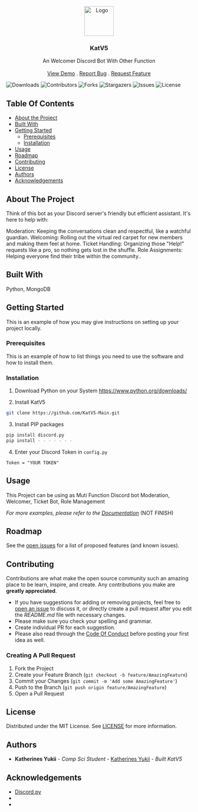 <br/>
<p align="center">
  <a href="https://github.com/XxlyitemXx/KatV5-Main">
    <img src="https://cdn.discordapp.com/attachments/1196413567151394869/1218613563363426384/Screenshot_2024-03-12_at_01.04.01.png?ex=66084d52&is=65f5d852&hm=f306d8a7bfa07dbbc36daef16af5f26c3d3e88120fbae322ce28aa3e25f97b49&" alt="Logo" width="80" height="80">
  </a>

  <h3 align="center">KatV5</h3>

  <p align="center">
    An Welcomer Discord Bot With Other Function
    <br/>
    <br/>
    <a href="https://github.com/XxlyitemXx/KatV5-Main">View Demo</a>
    .
    <a href="https://github.com/XxlyitemXx/KatV5-Main/issues">Report Bug</a>
    .
    <a href="https://github.com/XxlyitemXx/KatV5-Main/issues">Request Feature</a>
  </p>
</p>

![Downloads](https://img.shields.io/github/downloads/XxlyitemXx/KatV5-Main/total) ![Contributors](https://img.shields.io/github/contributors/XxlyitemXx/KatV5-Main?color=dark-green) ![Forks](https://img.shields.io/github/forks/XxlyitemXx/KatV5-Main?style=social) ![Stargazers](https://img.shields.io/github/stars/XxlyitemXx/KatV5-Main?style=social) ![Issues](https://img.shields.io/github/issues/XxlyitemXx/KatV5-Main) ![License](https://img.shields.io/github/license/XxlyitemXx/KatV5-Main) 

## Table Of Contents

* [About the Project](#about-the-project)
* [Built With](#built-with)
* [Getting Started](#getting-started)
  * [Prerequisites](#prerequisites)
  * [Installation](#installation)
* [Usage](#usage)
* [Roadmap](#roadmap)
* [Contributing](#contributing)
* [License](#license)
* [Authors](#authors)
* [Acknowledgements](#acknowledgements)

## About The Project

Think of this bot as your Discord server's friendly but efficient assistant. It's here to help with:

Moderation: Keeping the conversations clean and respectful, like a watchful guardian.
Welcoming: Rolling out the virtual red carpet for new members and making them feel at home.
Ticket Handling: Organizing those "Help!" requests like a pro, so nothing gets lost in the shuffle.
Role Assignments: Helping everyone find their tribe within the community..

## Built With

Python, MongoDB

## Getting Started

This is an example of how you may give instructions on setting up your project locally.


### Prerequisites

This is an example of how to list things you need to use the software and how to install them.

### Installation

1. Download Python on your System https://www.python.org/downloads/

2. Install KatV5

```sh
git clone https://github.com/KatV5-Main.git
```

3. Install PIP packages

```sh
pip install discord.py
pip install - - - - - - -
```

4. Enter your Discord Token in `config.py`

```PY
Token = "YOUR TOKEN"
```

## Usage

This Project can be using as Muti Function Discord bot Moderation, Welcomer, Ticket Bot, Role Management

_For more examples, please refer to the [Documentation]()_ (NOT FINISH)

## Roadmap

See the [open issues](https://github.com/XxlyitemXx/KatV5-Main/issues) for a list of proposed features (and known issues).

## Contributing

Contributions are what make the open source community such an amazing place to be learn, inspire, and create. Any contributions you make are **greatly appreciated**.
* If you have suggestions for adding or removing projects, feel free to [open an issue](https://github.com/XxlyitemXx/KatV5-Main/issues/new) to discuss it, or directly create a pull request after you edit the *README.md* file with necessary changes.
* Please make sure you check your spelling and grammar.
* Create individual PR for each suggestion.
* Please also read through the [Code Of Conduct](https://github.com/XxlyitemXx/KatV5-Main/blob/main/CODE_OF_CONDUCT.md) before posting your first idea as well.

### Creating A Pull Request

1. Fork the Project
2. Create your Feature Branch (`git checkout -b feature/AmazingFeature`)
3. Commit your Changes (`git commit -m 'Add some AmazingFeature'`)
4. Push to the Branch (`git push origin feature/AmazingFeature`)
5. Open a Pull Request

## License

Distributed under the MIT License. See [LICENSE](https://github.com/XxlyitemXx/KatV5-Main/blob/main/LICENSE.md) for more information.

## Authors

* **Katherines Yukii** - *Comp Sci Student* - [Katherines Yukii](https://github.com/XxlyitemXx) - *Built KatV5*

## Acknowledgements

* [Discord.py](https://discordpy.readthedocs.io/en/stable/)
* []()
* []()
